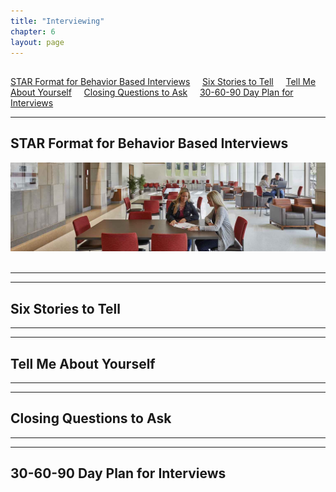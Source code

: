 ```yaml
---
title: "Interviewing"
chapter: 6
layout: page
---
```

<a name="nav"></a>
---
[STAR Format for Behavior Based Interviews](#star-format-for-behavio-based-interviews) &nbsp; &nbsp;
[Six Stories to Tell](#six-stories-to-tell) &nbsp; &nbsp;
[Tell Me About Yourself](#tell-me-about-yourself) &nbsp; &nbsp;
[Closing Questions to Ask](#closing-questions-to-ask) &nbsp; &nbsp;
[30-60-90 Day Plan for Interviews](#30-60-90-day-plan-for-interviews) &nbsp; &nbsp;


---
## STAR Format for Behavior Based Interviews
 <img src="images/career.png"/> &nbsp; &nbsp;  

---
---
## Six Stories to Tell

---
---
## Tell Me About Yourself

---
---
## Closing Questions to Ask

---
---
## 30-60-90 Day Plan for Interviews


